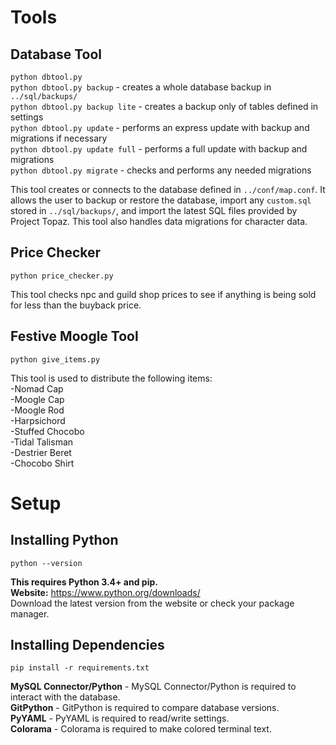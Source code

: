 Tools
========================

## Database Tool
`python dbtool.py`  
`python dbtool.py backup` - creates a whole database backup in `../sql/backups/`  
`python dbtool.py backup lite` - creates a backup only of tables defined in settings  
`python dbtool.py update` - performs an express update with backup and migrations if necessary  
`python dbtool.py update full` - performs a full update with backup and migrations  
`python dbtool.py migrate` - checks and performs any needed migrations

This tool creates or connects to the database defined in `../conf/map.conf`. It 
allows the user to backup or restore the database, import any `custom.sql` 
stored in `../sql/backups/`, and import the latest SQL files provided by Project 
Topaz. This tool also handles data migrations for character data.

## Price Checker
`python price_checker.py`

This tool checks npc and guild shop prices to see if anything is being sold for less than the buyback price.

## Festive Moogle Tool
`python give_items.py`

This tool is used to distribute the following items:  
-Nomad Cap  
-Moogle Cap  
-Moogle Rod  
-Harpsichord  
-Stuffed Chocobo  
-Tidal Talisman  
-Destrier Beret  
-Chocobo Shirt  


Setup
========================

## Installing Python
`python --version`

**This requires Python 3.4+ and pip.**  
**Website:** https://www.python.org/downloads/  
Download the latest version from the website or check your package manager.

## Installing Dependencies
`pip install -r requirements.txt`

**MySQL Connector/Python** - MySQL Connector/Python is required to interact with the database.  
**GitPython** - GitPython is required to compare database versions.  
**PyYAML** - PyYAML is required to read/write settings.  
**Colorama** - Colorama is required to make colored terminal text.  